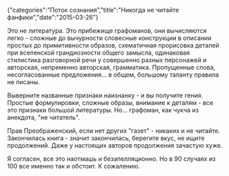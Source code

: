 {"categories":"Поток сознания","title":"Никогда не читайте фанфики","date":"2015-03-26"}

Это не литература. Это прибежище графоманов, они вычисляются легко - сложные до вычурности словесные конструкции в описании простых до примитивности образов, схематичная прорисовка деталей при вселенской грандиозности общего замысла, одинаковая стилистика разговорной речи у совершенно разных персонажей и авторская, непременно авторская, грамматика. Пропущенные слова, несогласованные предложения... в общем, большому таланту правила не писаны.

Выверните названные признаки наизнанку - и вы получите гения. Простые формулировки, сложные образы, внимание к деталям - все это признаки большой литературы. Но... графоман, как чукча из анекдота, "не читатель".

Прав Преображенский, если нет других "газет" - никаких и не читайте. Закончилась книга - значит закончилась, берегите вкус, не ищите продолжений. Даже у настоящих авторов продолжения зачастую хуже.

Я согласен, все это наотмашь и безапелляционно. Но в 90 случаях из 100 все именно так и обстоит. К сожалению.
